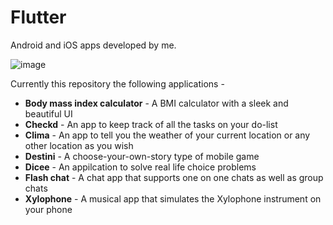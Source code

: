 # Flutter
Android and iOS apps developed by me.

![image](https://venturebeat.com/wp-content/uploads/2018/02/google-flutter-logo.png?fit=578%2C289&strip=all)

Currently this repository the following applications -
<ul>
  <li><strong>Body mass index calculator</strong> - A BMI calculator with a sleek and beautiful UI</li>
  <li><strong>Checkd</strong> - An app to keep track of all the tasks on your do-list</li>
  <li><strong>Clima</strong> - An app to tell you the weather of your current location or any other location as you wish</li>
  <li><strong>Destini</strong> - A choose-your-own-story type of mobile game</li>
  <li><strong>Dicee</strong> - An appilcation to solve real life choice problems</li>
  <li><strong>Flash chat</strong> - A chat app that supports one on one chats as well as group chats</li>
  <li><strong>Xylophone</strong> - A musical app that simulates the Xylophone instrument on your phone</li>
</ul>
